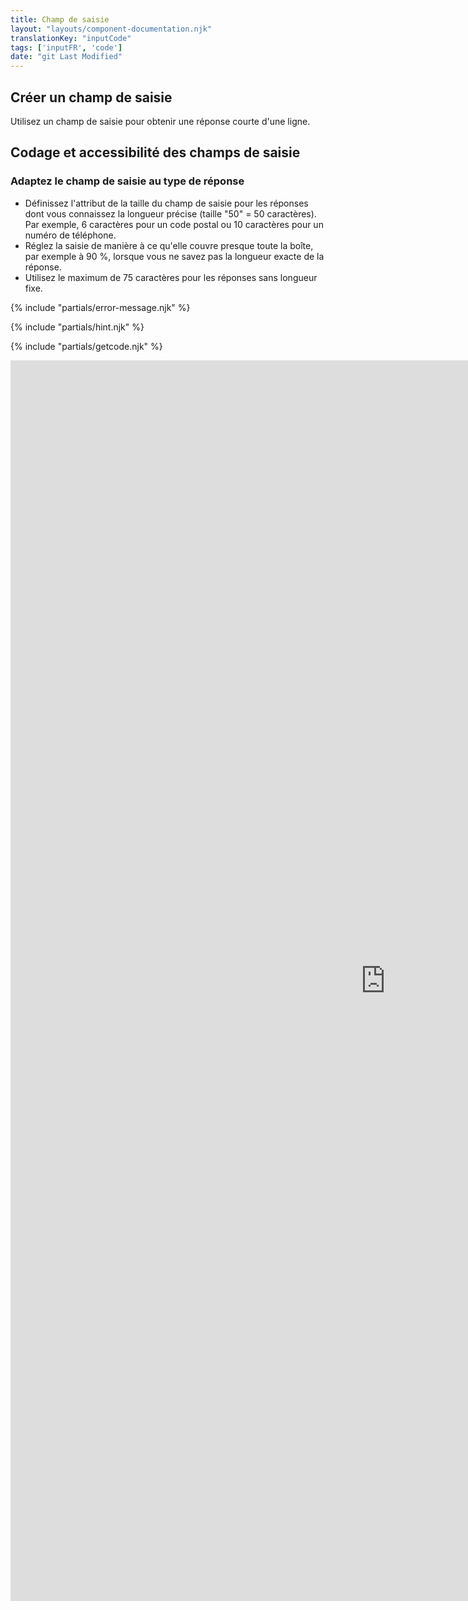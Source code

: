 ```yaml
---
title: Champ de saisie
layout: "layouts/component-documentation.njk"
translationKey: "inputCode"
tags: ['inputFR', 'code']
date: "git Last Modified"
---
```


## Créer un champ de saisie

Utilisez un champ de saisie pour obtenir une réponse courte d'une ligne.

## Codage et accessibilité des champs de saisie

### Adaptez le champ de saisie au type de réponse

- Définissez l'attribut de la taille du champ de saisie pour les réponses dont vous connaissez la longueur précise (taille "50" = 50 caractères). Par exemple, 6 caractères pour un code postal ou 10 caractères pour un numéro de téléphone.
- Réglez la saisie de manière à ce qu'elle couvre presque toute la boîte, par exemple à 90 %, lorsque vous ne savez pas la longueur exacte de la réponse.
- Utilisez le maximum de 75 caractères pour les réponses sans longueur fixe.

{% include "partials/error-message.njk" %}

{% include "partials/hint.njk" %}

{% include "partials/getcode.njk" %}

<iframe
  title="Survol des propriétés et des évènements relatifs à gcds-input."
  src="https://cds-snc.github.io/gcds-components/iframe.html?viewMode=docs&singleStory=true&id=components-input--default"
  width="1200"
  height="1985"
  style="display: block; margin: 0 auto;"
  frameBorder="0"
></iframe>